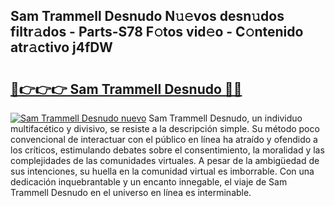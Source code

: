 ## Sam Trammell Desnudo N𝚞𝚎vos desn𝚞dos filtr𝚊dos - Parts-S78 F𝚘tos vid𝚎o - C𝚘ntenido atr𝚊ctivo j4fDW

# <h2><a href="http://mb3vn6z.tromn.icu/?c=Sam+Trammell+Desnudo">🔗👉👉👉 Sam Trammell Desnudo 🔗🔗</a></h2>

[![Sam Trammell Desnudo nuevo](https://i.imgur.com/pEAQMta.gif)](http://mb3vn6z.tromn.icu/?c=Sam+Trammell+Desnudo)
Sam Trammell Desnudo, un individuo multifacético y divisivo, se resiste a la descripción simple. Su método poco convencional de interactuar con el público en línea ha atraído y ofendido a los críticos, estimulando debates sobre el consentimiento, la moralidad y las complejidades de las comunidades virtuales. A pesar de la ambigüedad de sus intenciones, su huella en la comunidad virtual es imborrable. Con una dedicación inquebrantable y un encanto innegable, el viaje de Sam Trammell Desnudo en el universo en línea es interminable.
